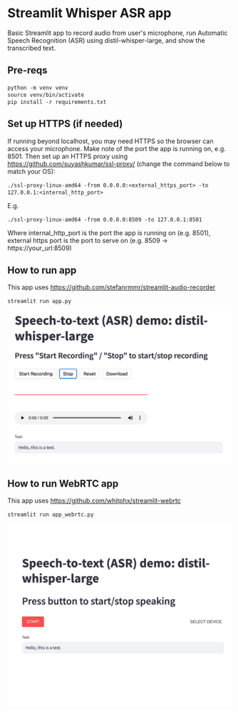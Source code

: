 # Streamlit Whisper ASR app
Basic Streamlit app to record audio from user's microphone, run Automatic Speech Recognition (ASR) using distil-whisper-large, and show the transcribed text.

## Pre-reqs
```
python -m venv venv
source venv/bin/activate
pip install -r requirements.txt
```

## Set up HTTPS (if needed)
If running beyond localhost, you may need HTTPS so the browser can access your microphone.
Make note of the port the app is running on, e.g. 8501. Then set up an HTTPS proxy using https://github.com/suyashkumar/ssl-proxy/ (change the command below to match your OS):
```
./ssl-proxy-linux-amd64 -from 0.0.0.0:<external_https_port> -to 127.0.0.1:<internal_http_port>
```
E.g.
```
./ssl-proxy-linux-amd64 -from 0.0.0.0:8509 -to 127.0.0.1:8501
```
Where internal_http_port is the port the app is running on (e.g. 8501), external https port is the port to serve on (e.g. 8509 -> https://your_url:8509)

## How to run app
This app uses https://github.com/stefanrmmr/streamlit-audio-recorder
```
streamlit run app.py
```
![screenshot](/app_demo.png)

## How to run WebRTC app
This app uses https://github.com/whitphx/streamlit-webrtc
```
streamlit run app_webrtc.py
```
![screenshot](/app_webrtc_demo.png)
